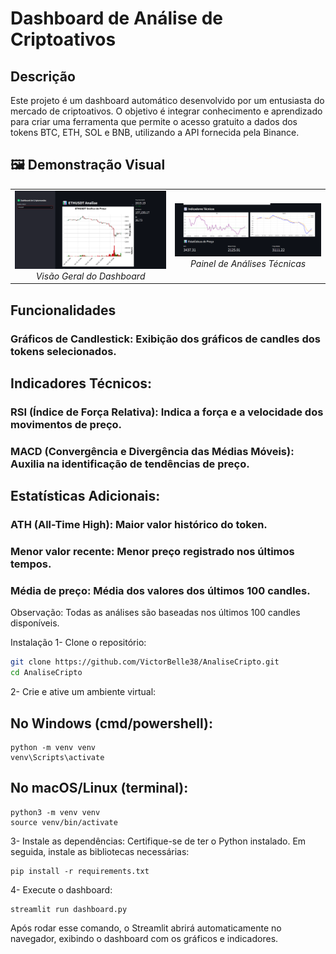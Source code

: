 # Dashboard de Análise de Criptoativos

## Descrição
Este projeto é um dashboard automático desenvolvido por um entusiasta do mercado de criptoativos. O objetivo é integrar conhecimento e aprendizado para criar uma ferramenta que permite o acesso gratuito a dados dos tokens BTC, ETH, SOL e BNB, utilizando a API fornecida pela Binance.

## 🖼️ Demonstração Visual
<table align="center">
  <tr>
    <td align="center">
      <img src="ImagensDashboard/GraficoCriptomoeda.png" width="500">
      <br>
      <em>Visão Geral do Dashboard</em>
    </td>
    <td align="center">
      <img src="ImagensDashboard/IndicadoresTecnicos.png" width="500">
      <br>
      <em>Painel de Análises Técnicas</em>
    </td>
  </tr>
</table>

## Funcionalidades
### Gráficos de Candlestick: Exibição dos gráficos de candles dos tokens selecionados.
## Indicadores Técnicos:
### RSI (Índice de Força Relativa): Indica a força e a velocidade dos movimentos de preço.
### MACD (Convergência e Divergência das Médias Móveis): Auxilia na identificação de tendências de preço.
## Estatísticas Adicionais:
### ATH (All-Time High): Maior valor histórico do token.
### Menor valor recente: Menor preço registrado nos últimos tempos.
### Média de preço: Média dos valores dos últimos 100 candles.
Observação: Todas as análises são baseadas nos últimos 100 candles disponíveis.

Instalação
1- Clone o repositório:

```bash
git clone https://github.com/VictorBelle38/AnaliseCripto.git
cd AnaliseCripto
```

2- Crie e ative um ambiente virtual:

## No Windows (cmd/powershell):
```
python -m venv venv
venv\Scripts\activate
```
## No macOS/Linux (terminal):
```
python3 -m venv venv
source venv/bin/activate
```
3- Instale as dependências: Certifique-se de ter o Python instalado. Em seguida, instale as bibliotecas necessárias:
```
pip install -r requirements.txt
```
4- Execute o dashboard:
```
streamlit run dashboard.py
```

Após rodar esse comando, o Streamlit abrirá automaticamente no navegador, exibindo o dashboard com os gráficos e indicadores.


